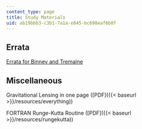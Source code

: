 ```yaml
---
content_type: page
title: Study Materials
uid: ab19bbb3-c3b1-7a1a-e845-bc698eaf6b0f
---
```


Errata
------

[Errata for Binney and Tremaine](http://de.arxiv.org/abs/astro-ph/9304010)

Miscellaneous
-------------

Gravitational Lensing in one page ([PDF]({{< baseurl >}}/resources/everything))

FORTRAN Runge-Kutta Routine ([PDF]({{< baseurl >}}/resources/rungekutta))